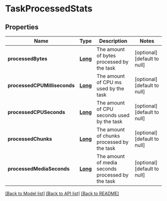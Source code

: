 # TaskProcessedStats
## Properties

Name | Type | Description | Notes
------------ | ------------- | ------------- | -------------
**processedBytes** | [**Long**](long.md) | The amount of bytes processed by the task | [optional] [default to null]
**processedCPUMilliseconds** | [**Long**](long.md) | The amount of CPU ms used by the task | [optional] [default to null]
**processedCPUSeconds** | [**Long**](long.md) | The amount of CPU seconds used by the task | [optional] [default to null]
**processedChunks** | [**Long**](long.md) | The amount of chunks processed by the task | [optional] [default to null]
**processedMediaSeconds** | [**Long**](long.md) | The amount of media seconds processed by the task | [optional] [default to null]

[[Back to Model list]](../README.md#documentation-for-models) [[Back to API list]](../README.md#documentation-for-api-endpoints) [[Back to README]](../README.md)

